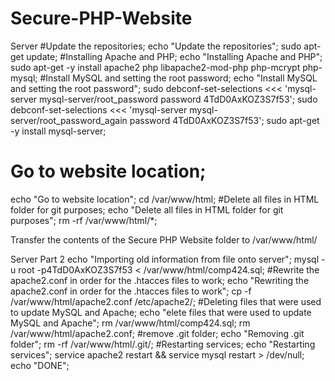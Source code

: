 # Secure-PHP-Website
Server
  #Update the repositories;
  echo "Update the repositories";
  sudo apt-get update;
  #Installing Apache and PHP;
  echo "Installing Apache and PHP";
  sudo apt-get -y install apache2 php libapache2-mod-php php-mcrypt php-mysql;
  #Install MySQL and setting the root password;
  echo "Install MySQL and setting the root password";
  sudo debconf-set-selections <<< 'mysql-server mysql-server/root_password password 4TdD0AxKOZ3S7f53';
  sudo debconf-set-selections <<< 'mysql-server mysql-server/root_password_again password 4TdD0AxKOZ3S7f53';
  sudo apt-get -y install mysql-server;
  # Go to website location;
  echo "Go to website location";
  cd /var/www/html;
  #Delete all files in HTML folder for git purposes;
  echo "Delete all files in HTML folder for git purposes";
  rm -rf /var/www/html/*;
  
Transfer the contents of the Secure PHP Website folder to /var/www/html/

Server Part 2
  echo "Importing old information from file onto server";
  mysql -u root -p4TdD0AxKOZ3S7f53 < /var/www/html/comp424.sql;
  #Rewrite the apache2.conf in order for the .htacces files to work;
  echo "Rewriting the apache2.conf in order for the .htacces files to work";
  cp -f /var/www/html/apache2.conf /etc/apache2/;
  #Deleting files that were used to update MySQL and Apache;
  echo "elete files that were used to update MySQL and Apache";
  rm /var/www/html/comp424.sql;
  rm /var/www/html/apache2.conf;
  #remove .git folder;
  echo "Removing .git folder";
  rm -rf /var/www/html/.git/;
  #Restarting services;
  echo "Restarting services";
  service apache2 restart && service mysql restart > /dev/null;
  echo "DONE";
